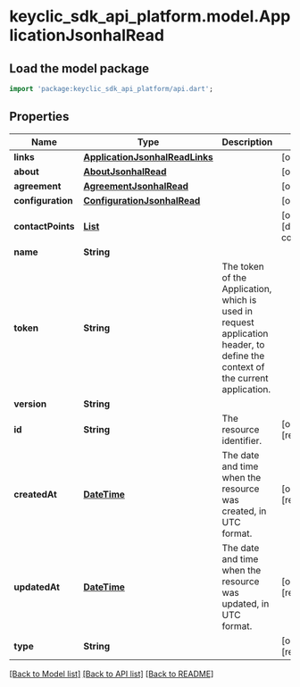 # keyclic_sdk_api_platform.model.ApplicationJsonhalRead

## Load the model package
```dart
import 'package:keyclic_sdk_api_platform/api.dart';
```

## Properties
Name | Type | Description | Notes
------------ | ------------- | ------------- | -------------
**links** | [**ApplicationJsonhalReadLinks**](ApplicationJsonhalReadLinks.md) |  | [optional] 
**about** | [**AboutJsonhalRead**](AboutJsonhalRead.md) |  | [optional] 
**agreement** | [**AgreementJsonhalRead**](AgreementJsonhalRead.md) |  | [optional] 
**configuration** | [**ConfigurationJsonhalRead**](ConfigurationJsonhalRead.md) |  | [optional] 
**contactPoints** | [**List<ContactPointJsonhalApplicationRead>**](ContactPointJsonhalApplicationRead.md) |  | [optional] [default to const []]
**name** | **String** |  | 
**token** | **String** | The token of the Application, which is used in request application header, to define the context of the current application. | 
**version** | **String** |  | 
**id** | **String** | The resource identifier. | [optional] [readonly] 
**createdAt** | [**DateTime**](DateTime.md) | The date and time when the resource was created, in UTC format. | [optional] [readonly] 
**updatedAt** | [**DateTime**](DateTime.md) | The date and time when the resource was updated, in UTC format. | [optional] [readonly] 
**type** | **String** |  | [optional] [readonly] 

[[Back to Model list]](../README.md#documentation-for-models) [[Back to API list]](../README.md#documentation-for-api-endpoints) [[Back to README]](../README.md)


